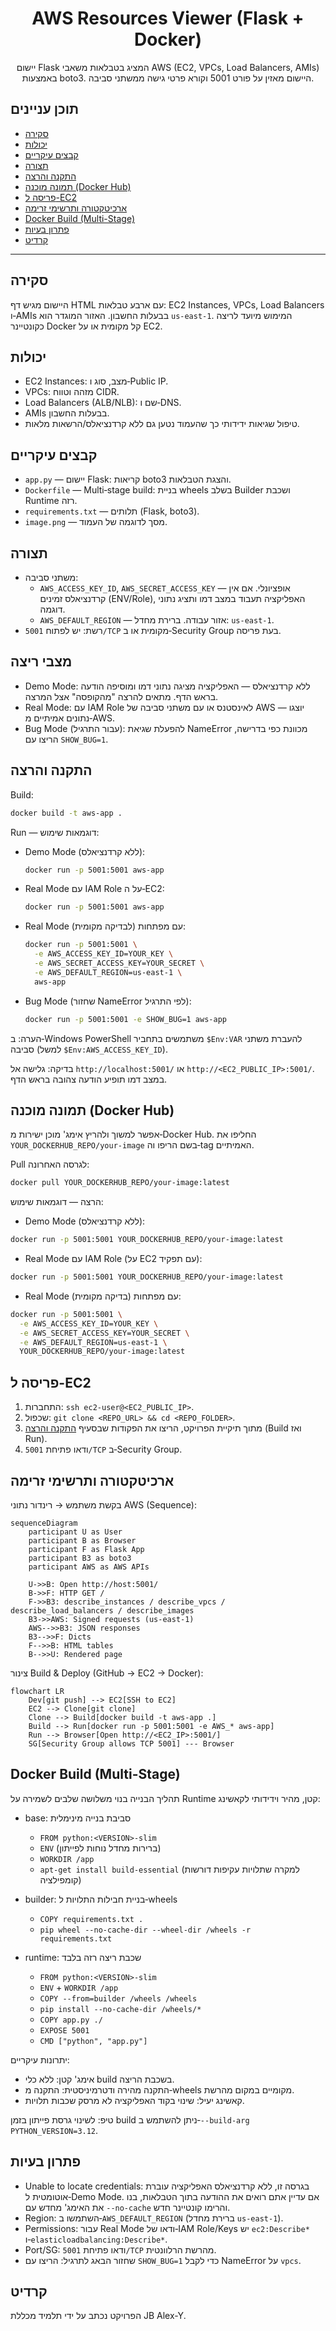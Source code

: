 <div align="center">

# AWS Resources Viewer (Flask + Docker)

יישום Flask המציג בטבלאות משאבי AWS (EC2, VPCs, Load Balancers, AMIs) באמצעות boto3. היישום מאזין על פורט 5001 וקורא פרטי גישה ממשתני סביבה.

</div>

## תוכן עניינים
- [סקירה](#סקירה)
- [יכולות](#יכולות)
- [קבצים עיקריים](#קבצים-עיקריים)
- [תצורה](#תצורה)
- [התקנה והרצה](#התקנה-והרצה)
- [תמונה מוכנה (Docker Hub)](#תמונה-מוכנה-docker-hub)
- [פריסה ל-EC2](#פריסה-ל-ec2)
- [ארכיטקטורה ותרשימי זרימה](#ארכיטקטורה-ותרשימי-זרימה)
- [Docker Build (Multi-Stage)](#docker-build-multi-stage)
- [פתרון בעיות](#פתרון-בעיות)
- [קרדיט](#קרדיט)

---

## סקירה
היישום מגיש דף HTML עם ארבע טבלאות: EC2 Instances, VPCs, Load Balancers ו‑AMIs בבעלות החשבון. האזור המוגדר הוא `us-east-1`. המימוש מיועד לריצה כקונטיינר Docker קל מקומית או על EC2.

## יכולות
- EC2 Instances: מצב, סוג ו‑Public IP.
- VPCs: מזהה וטווח CIDR.
- Load Balancers (ALB/NLB): שם ו‑DNS.
- AMIs בבעלות החשבון.
- טיפול שגיאות ידידותי כך שהעמוד נטען גם ללא קרדנציאלס/הרשאות מלאות.

## קבצים עיקריים
- `app.py` — יישום Flask: קריאות boto3 והצגת הטבלאות.
- `Dockerfile` — Multi‑stage build: בניית wheels בשלב Builder ושכבת Runtime רזה.
- `requirements.txt` — תלותים (Flask, boto3).
- `image.png` — מסך לדוגמה של העמוד.

## תצורה
- משתני סביבה:
  - `AWS_ACCESS_KEY_ID`, `AWS_SECRET_ACCESS_KEY` — אופציונלי. אם אין קרדנציאלס זמינים (ENV/Role), האפליקציה תעבוד במצב דמו ותציג נתוני דוגמה.
  - `AWS_DEFAULT_REGION` — אזור עבודה. ברירת מחדל: `us-east-1`.
- רשת: יש לפתוח `5001/TCP` מקומית או ב‑Security Group בעת פריסה.

## מצבי ריצה
- Demo Mode: ללא קרדנציאלס — האפליקציה מציגה נתוני דמו ומוסיפה הודעה בראש הדף. מתאים להרצה "מהקופסה" אצל המרצה.
- Real Mode: עם IAM Role לאינסטנס או עם משתני סביבה של AWS — יוצגו נתונים אמיתיים מ‑AWS.
- Bug Mode (עבור התרגיל): להפעלת שגיאת NameError מכוונת כפי בדרישה, הריצו עם `SHOW_BUG=1`.

## התקנה והרצה

Build:

```bash
docker build -t aws-app .
```

Run — דוגמאות שימוש:

- Demo Mode (ללא קרדנציאלס):
  ```bash
  docker run -p 5001:5001 aws-app
  ```

- Real Mode עם IAM Role על ה‑EC2:
  ```bash
  docker run -p 5001:5001 aws-app
  ```

- Real Mode עם מפתחות (לבדיקה מקומית):
  ```bash
  docker run -p 5001:5001 \
    -e AWS_ACCESS_KEY_ID=YOUR_KEY \
    -e AWS_SECRET_ACCESS_KEY=YOUR_SECRET \
    -e AWS_DEFAULT_REGION=us-east-1 \
    aws-app
  ```

- Bug Mode (שחזור NameError לפי התרגיל):
  ```bash
  docker run -p 5001:5001 -e SHOW_BUG=1 aws-app
  ```

הערה: ב‑Windows PowerShell משתמשים בתחביר `$Env:VAR` להעברת משתני סביבה (למשל `$Env:AWS_ACCESS_KEY_ID`).

בדיקה: גלישה אל `http://localhost:5001/` או `http://<EC2_PUBLIC_IP>:5001/`. במצב דמו תופיע הודעה צהובה בראש הדף.

## תמונה מוכנה (Docker Hub)

אפשר למשוך ולהריץ אימג' מוכן ישירות מ‑Docker Hub. החליפו את `YOUR_DOCKERHUB_REPO/your-image` בשם הריפו וה‑tag האמיתיים.

Pull לגרסה האחרונה:

```bash
docker pull YOUR_DOCKERHUB_REPO/your-image:latest
```

הרצה — דוגמאות שימוש:

- Demo Mode (ללא קרדנציאלס):
```bash
docker run -p 5001:5001 YOUR_DOCKERHUB_REPO/your-image:latest
```

- Real Mode עם IAM Role (על EC2 עם תפקיד):
```bash
docker run -p 5001:5001 YOUR_DOCKERHUB_REPO/your-image:latest
```

- Real Mode עם מפתחות (בדיקה מקומית):
```bash
docker run -p 5001:5001 \
  -e AWS_ACCESS_KEY_ID=YOUR_KEY \
  -e AWS_SECRET_ACCESS_KEY=YOUR_SECRET \
  -e AWS_DEFAULT_REGION=us-east-1 \
  YOUR_DOCKERHUB_REPO/your-image:latest
```

## פריסה ל-EC2
1. התחברות: `ssh ec2-user@<EC2_PUBLIC_IP>`.
2. שכפול: `git clone <REPO_URL> && cd <REPO_FOLDER>`.
3. מתוך תיקיית הפרויקט, הריצו את הפקודות שבסעיף [התקנה והרצה](#התקנה-והרצה) (Build ואז Run).
4. ודאו פתיחת `5001/TCP` ב‑Security Group.

## ארכיטקטורה ותרשימי זרימה

בקשת משתמש → רינדור נתוני AWS (Sequence):

```mermaid
sequenceDiagram
    participant U as User
    participant B as Browser
    participant F as Flask App
    participant B3 as boto3
    participant AWS as AWS APIs

    U->>B: Open http://host:5001/
    B->>F: HTTP GET /
    F->>B3: describe_instances / describe_vpcs / describe_load_balancers / describe_images
    B3->>AWS: Signed requests (us-east-1)
    AWS-->>B3: JSON responses
    B3-->>F: Dicts
    F-->>B: HTML tables
    B-->>U: Rendered page
```

צינור Build & Deploy (GitHub → EC2 → Docker):

```mermaid
flowchart LR
    Dev[git push] --> EC2[SSH to EC2]
    EC2 --> Clone[git clone]
    Clone --> Build[docker build -t aws-app .]
    Build --> Run[docker run -p 5001:5001 -e AWS_* aws-app]
    Run --> Browser[Open http://<EC2_IP>:5001/]
    SG[Security Group allows TCP 5001] --- Browser
```

## Docker Build (Multi-Stage)

תהליך הבנייה בנוי משלושה שלבים לשמירה על Runtime קטן, מהיר וידידותי לקאשינג:

- base: סביבת בנייה מינימלית
  - `FROM python:<VERSION>-slim`
  - `ENV` (ברירות מחדל נוחות לפייתון)
  - `WORKDIR /app`
  - `apt-get install build-essential` (למקרה שתלויות עקיפות דורשות קומפילציה)

- builder: בניית חבילות התלויות ל‑wheels
  - `COPY requirements.txt .`
  - `pip wheel --no-cache-dir --wheel-dir /wheels -r requirements.txt`

- runtime: שכבת ריצה רזה בלבד
  - `FROM python:<VERSION>-slim`
  - `ENV` + `WORKDIR /app`
  - `COPY --from=builder /wheels /wheels`
  - `pip install --no-cache-dir /wheels/*`
  - `COPY app.py ./`
  - `EXPOSE 5001`
  - `CMD ["python", "app.py"]`

יתרונות עיקריים:
- אימג' קטן: ללא כלי build בשכבת הריצה.
- התקנה מהירה ודטרמיניסטית: התקנה מ‑wheels מקומיים במקום מהרשת.
- קאשינג יעיל: שינוי בקוד האפליקציה לא מרסק שכבות תלויות.

טיפ: לשינוי גרסת פייתון בזמן build ניתן להשתמש ב‑`--build-arg PYTHON_VERSION=3.12`.

## פתרון בעיות
- Unable to locate credentials: בגרסה זו, ללא קרדנציאלס האפליקציה עוברת אוטומטית ל‑Demo Mode. אם עדיין אתם רואים את ההודעה בתוך הטבלאות, בנו את האימג' מחדש עם `--no-cache` והרימו קונטיינר חדש.
- Region: השתמשו ב‑`AWS_DEFAULT_REGION` (ברירת מחדל `us-east-1`).
- Permissions: עבור Real Mode ודאו של‑IAM Role/Keys יש `ec2:Describe*` ו‑`elasticloadbalancing:Describe*`.
- Port/SG: ודאו פתיחת `5001/TCP` מהרשת הרלוונטית.
- שחזור הבאג לתרגיל: הריצו עם `SHOW_BUG=1` כדי לקבל NameError על `vpcs`.

## קרדיט
הפרויקט נכתב על ידי תלמיד מכללת JB
Alex-Y.
